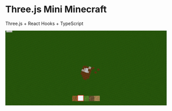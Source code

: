 # Three.js Mini Minecraft

Three.js + React Hooks + TypeScript

<img src="./src/assets/Snipaste_2022-10-24_17-05-35.png" />



